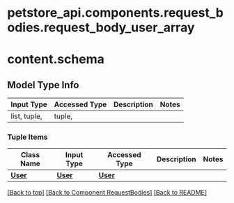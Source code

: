 # petstore_api.components.request_bodies.request_body_user_array
# <a id="content.schema" >content.schema</a>

## Model Type Info
Input Type | Accessed Type | Description | Notes
------------ | ------------- | ------------- | -------------
list, tuple,  | tuple,  |  |

### Tuple Items
Class Name | Input Type | Accessed Type | Description | Notes
------------- | ------------- | ------------- | ------------- | -------------
[**User**](../../components/schema/user.User.md) | [**User**](../../components/schema/user.User.md) | [**User**](../../components/schema/user.User.md) |  |

[[Back to top]](#top) [[Back to Component RequestBodies]](../../../README.md#Component-RequestBodies) [[Back to README]](../../../README.md)
